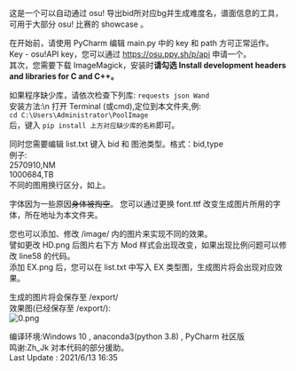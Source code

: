 这是一个可以自动通过 osu! 导出bid所对应bg并生成难度名，谱面信息的工具，可用于大部分 osu! 比赛的 showcase 。

在开始前，请使用 PyCharm 编辑 main.py 中的 key 和 path 方可正常运作。\
Key - osu!API key，您可以通过 https://osu.ppy.sh/p/api 申请一个。\
其次，您需要下载 ImageMagick，安装时**请勾选 Install development headers and libraries for C and C++。**

如果程序缺少库，请依次检查下列库:
`requests
json
Wand`\
安装方法:\n
打开 Terminal (或cmd),定位到本文件夹,例:\
`cd C:\Users\Administrator\PoolImage`\
后，键入
`pip install 上方对应缺少库的名称`即可。


同时您需要编辑 list.txt 键入 bid 和 图池类型。格式：bid,type\
例子:\
2570910,NM\
1000684,TB\
不同的图用换行区分，如上。

字体因为一些原因~~身体被掏空~~。 您可以通过更换 font.ttf 改变生成图片所用的字体，所在地址为本文件夹。

您也可以添加、修改 /image/ 内的图片来实现不同的效果。\
譬如更改 HD.png 后图片右下方 Mod 样式会出现改变，如果出现比例问题可以修改 line58 的代码。\
添加 EX.png 后，您可以在 list.txt 中写入 EX 类型图，生成图片将会出现对应效果。

生成的图片将会保存至 /export/\
效果图(已经保存至 /export/):\
![0.png](https://i.loli.net/2021/06/13/jplg35WEzOLM4Ad.png)

编译环境:Windows 10 , anaconda3(python 3.8) , PyCharm 社区版\
鸣谢:Zh_Jk 对本代码的部分援助。\
Last Update : 2021/6/13 16:35
